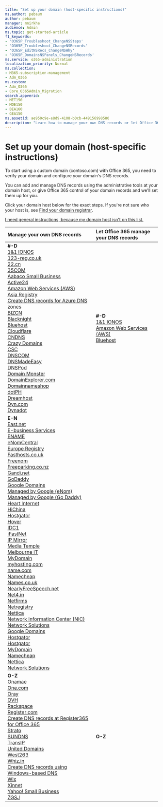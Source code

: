 ```yaml
---
title: "Set up your domain (host-specific instructions)"
ms.author: pebaum
author: pebaum
manager: mnirkhe
audience: Admin
ms.topic: get-started-article
f1_keywords:
- 'O365P_Troubleshoot_ChangeNSSteps'
- 'O365P_Troubleshoot_ChangeNSRecords'
- 'O365P_EditNSRecs_ChangeNSWhy'
- 'O365P_DomainsNSPanels_ChangeNSRecords'
ms.service: o365-administration
localization_priority: Normal
ms.collection: 
- M365-subscription-management 
- Adm_O365
ms.custom:
- Adm_O365
- Core_O365Admin_Migration
search.appverid:
- MET150
- MOE150
- BEA160
- GEA150
ms.assetid: ae950c9e-e8d9-4108-b0cb-449156998580
description: "Learn how to manage your own DNS records or let Office 365 manage your DNS records for you."
---
```


# Set up your domain (host-specific instructions)

To start using a custom domain (contoso.com) with Office 365, you need to verify your domain and configure your domain's DNS records. 
  
You can add and manage DNS records using the administrative tools at your domain host, or give Office 365 control of your domain records and we'll set them up for you.
  
Click your domain host below for the exact steps. If you're not sure who your host is, see [Find your domain registrar](find-your-domain-registrar.md).
  
[I need general instructions, because my domain host isn't on this list. ](create-dns-records-at-any-dns-hosting-provider.md)
  
|**Manage your own DNS records**|**Let Office 365 manage your DNS records**|
|:-----|:-----|
|**#-D** <br/> [1&1 IONOS](../dns/create-dns-records-at-1-1-internet.md) <br/> [123-reg.co.uk](../dns/create-dns-records-at-123-reg-co-uk.md) <br/> [22.cn](../services-in-china/create-dns-records-at-22-cn.md) <br/> [35COM](../services-in-china/create-dns-records-at-35com.md) <br/> [Aabaco Small Business](../dns/create-dns-records-at-aabaco-small-business.md) <br/> [Active24](../dns/create-dns-records-at-active24.md) <br/> [Amazon Web Services (AWS)](../dns/create-dns-records-at-aws.md) <br/> [Asia Registry](../dns/create-dns-records-at-asia-registry.md) <br/> [Create DNS records for Azure DNS zones](../dns/create-dns-records-for-azure-dns-zones.md) <br/> [BIZCN](../services-in-china/create-dns-records-at-bizcn.md) <br/> [Blacknight](../dns/create-dns-records-at-blacknight.md) <br/> [Bluehost](../dns/create-dns-records-at-bluehost.md) <br/> [Cloudflare](../dns/create-dns-records-at-cloudflare.md) <br/> [CNDNS](../services-in-china/create-dns-records-at-cndns.md) <br/> [Crazy Domains](../dns/create-dns-records-at-crazy-domains.md) <br/> [CSC](https://support.office.com/article/2833374f-8141-4af0-923b-189c879804d3.aspx) <br/> [DNSCOM](../services-in-china/create-dns-records-at-dnscom.md) <br/> [DNSMadeEasy](../dns/create-dns-records-at-dnsmadeeasy.md) <br/> [DNSPod](../services-in-china/create-dns-records-at-dnspod.md) <br/> [Domain Monster](../dns/create-dns-records-at-domain-monster.md) <br/> [DomainExplorer.com](../dns/create-dns-records-at-domainexplorer-com.md) <br/> [Domainnameshop](../dns/create-dns-records-at-domainnameshop.md) <br/> [dotPH](../dns/create-dns-records-at-dotph.md) <br/> [Dreamhost](../dns/create-dns-records-at-dreamhost.md) <br/> [Dyn.com](../dns/create-dns-records-at-dyn-com.md) <br/> [Dynadot](../dns/create-dns-records-at-dynadot.md) <br/> |**#-D** <br/> [1&1 IONOS](../dns/change-nameservers-at-1-1-internet.md) <br/>   [Amazon Web Services (AWS)](../dns/change-nameservers-at-aws.md)  <br/>   [Bluehost](../dns/change-nameservers-at-bluehost.md) <br/>    |
|**E-N** <br/> [East.net](../services-in-china/create-dns-records-at-east-net.md) <br/> [E-business Services](../services-in-china/create-dns-records-at-e-business-services.md) <br/> [ENAME](../services-in-china/create-dns-records-at-ename.md) <br/> [eNomCentral](../dns/create-dns-records-at-enomcentral.md) <br/> [Europe Registry](../dns/create-dns-records-at-europe-registry.md) <br/> [Fasthosts.co.uk](../dns/create-dns-records-at-fasthosts-co-uk.md) <br/> [Freenom](../dns/create-dns-records-at-freenom.md) <br/> [Freeparking.co.nz](../dns/create-dns-records-at-freeparking-co-nz.md) <br/> [Gandi.net](../dns/create-dns-records-at-gandi-net.md) <br/> [GoDaddy](../dns/create-dns-records-at-godaddy.md) <br/> [Google Domains](../dns/create-dns-records-at-google-domains.md) <br/> [Managed by Google (eNom)](../dns/create-dns-records-for-domain-managed-by-google-enom.md) <br/> [Managed by Google (Go Daddy)](../dns/create-dns-records-for-domain-managed-by-google-go-daddy.md) <br/> [Heart Internet](../dns/create-dns-records-at-heart-internet.md) <br/> [HiChina](../services-in-china/create-dns-records-at-hichina.md) <br/> [Hostgator](../dns/create-dns-records-at-hostgator.md) <br/> [Hover](../dns/create-dns-records-at-hover.md) <br/> [IDC1](../services-in-china/create-dns-records-at-idc1.md) <br/> [iFastNet](../dns/create-dns-records-at-ifastnet.md) <br/> [IP Mirror](../dns/create-dns-records-at-ip-mirror.md) <br/>[Media Temple](../dns/create-dns-records-at-media-temple.md) <br/> [Melbourne IT](../dns/create-dns-records-at-melbourne-it.md) <br/> [MyDomain](../dns/create-dns-records-at-mydomain.md) <br/> [myhosting.com](../dns/create-dns-records-at-myhosting-com.md) <br/> [name.com](../dns/create-dns-records-at-name-com.md) <br/> [Namecheap](../dns/create-dns-records-at-namecheap.md) <br/> [Names.co.uk](../dns/create-dns-records-at-names-co-uk.md) <br/> [NearlyFreeSpeech.net](../dns/create-dns-records-at-nearlyfreespeech-net.md) <br/> [Net4.in](../dns/create-dns-records-at-net4-in.md) <br/> [Netfirms](../dns/create-dns-records-at-netfirms.md) <br/> [Netregistry](../dns/create-dns-records-at-netregistry.md) <br/> [Nettica](https://support.office.com/article/856ef0f6-2a64-4687-836e-934109439baf) <br/> [Network Information Center (NIC)](../dns/create-dns-records-at-nic.md) <br/> [Network Solutions](../dns/create-dns-records-at-network-solutions.md) <br/>  [Google Domains](../dns/change-nameservers-at-google-domains.md) <br/> [Hostgator ](../dns/change-nameservers-at-hostgator.md) <br/> [Hostgator](../dns/change-nameservers-at-hostgator.md) <br/>  [MyDomain](../dns/change-nameservers-at-mydomain.md) <br/>  [Namecheap](../dns/change-nameservers-at-namecheap.md) <br/>  [Nettica](https://support.office.com/article/d642586c-cba4-4c75-a3a1-4e6b0b615255) <br/> [Network Solutions](../dns/change-nameservers-at-network-solutions.md) <br/>  |
|**O-Z** <br/> [Onamae](../dns/create-dns-records-at-onamae.md) <br/> [One.com](../dns/create-dns-records-at-one-com.md) <br/> [Oray](../services-in-china/create-dns-records-at-oray.md) <br/> [OVH](../dns/create-dns-records-at-ovh.md) <br/> [Rackspace](../dns/create-dns-records-at-rackspace.md) <br/> [Register.com](../dns/create-dns-records-at-register-com.md) <br/>  [Create DNS records at Register365 for Office 365](../dns/create-dns-records-at-register365.md)<br/> [Strato](../dns/create-dns-records-at-strato.md) <br/> [SUNDNS](../services-in-china/create-dns-records-at-sundns.md) <br/> [TransIP](../dns/create-dns-records-at-transip.md) <br/> [United Domains](../dns/create-dns-records-at-united-domains.md) <br/> [West263](../services-in-china/create-dns-records-at-west263.md) <br/> [Whiz.in](../dns/create-dns-records-at-whiz-in.md) <br/> [Create DNS records using Windows-based DNS](../dns/create-dns-records-using-windows-based-dns.md) <br/> [Wix](../dns/create-dns-records-at-wix.md) <br/> [Xinnet](../services-in-china/create-dns-records-at-xinnet.md) <br/> [Yahoo! Small Business](../dns/create-dns-records-at-yahoo-small-business.md) <br/> [ZGSJ](../services-in-china/create-dns-records-at-zgsj.md) <br/> |**O-Z** <br/>  |
   


